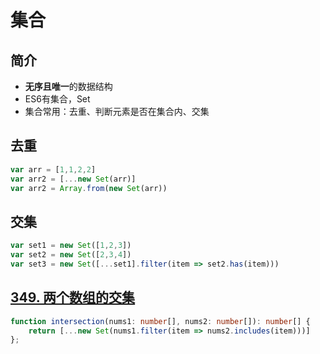 # 集合

## 简介

- **无序且唯一**的数据结构
- ES6有集合，Set
- 集合常用：去重、判断元素是否在集合内、交集

## 去重

```js
var arr = [1,1,2,2]
var arr2 = [...new Set(arr)]
var arr2 = Array.from(new Set(arr))
```

## 交集

```js
var set1 = new Set([1,2,3])
var set2 = new Set([2,3,4])
var set3 = new Set([...set1].filter(item => set2.has(item)))
```

## [349. 两个数组的交集](https://leetcode.cn/problems/intersection-of-two-arrays/)

```typescript
function intersection(nums1: number[], nums2: number[]): number[] {
    return [...new Set(nums1.filter(item => nums2.includes(item)))]
};
```

